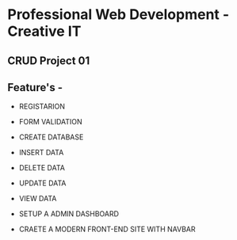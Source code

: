 # Professional Web Development - Creative IT 

## CRUD Project 01

## Feature's - 

* REGISTARION
* FORM VALIDATION
* CREATE DATABASE
* INSERT DATA
* DELETE DATA
* UPDATE DATA
* VIEW DATA

* SETUP A ADMIN DASHBOARD

* CRAETE A MODERN FRONT-END SITE WITH NAVBAR 
  
